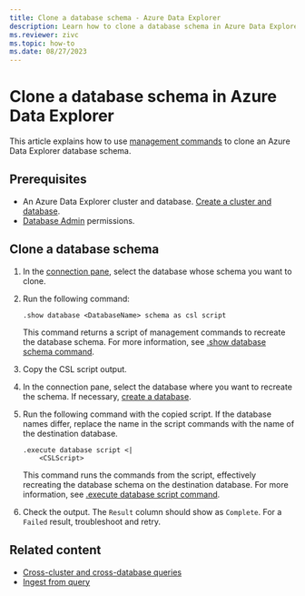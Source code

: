 ```yaml
---
title: Clone a database schema - Azure Data Explorer
description: Learn how to clone a database schema in Azure Data Explorer.
ms.reviewer: zivc
ms.topic: how-to
ms.date: 08/27/2023
---
```


# Clone a database schema in Azure Data Explorer

This article explains how to use [management commands](kusto/management/index.md) to clone an Azure Data Explorer database schema.

## Prerequisites

* An Azure Data Explorer cluster and database. [Create a cluster and database](create-cluster-and-database.md).
* [Database Admin](kusto/access-control/role-based-access-control.md) permissions.

## Clone a database schema

1. In the [connection pane](web-ui-query-overview.md#view-clusters-and-databases), select the database whose schema you want to clone.
2. Run the following command:

    ```kusto
    .show database <DatabaseName> schema as csl script
    ```

    This command returns a script of management commands to recreate the database schema. For more information, see [.show database schema command](kusto/management/show-schema-database.md#show-database-schema-as-csl-script).

1. Copy the CSL script output.
1. In the connection pane, select the database where you want to recreate the schema. If necessary, [create a database](create-cluster-and-database.md#create-a-database).
1. Run the following command with the copied script. If the database names differ, replace the name in the script commands with the name of the destination database.

    ```kusto
    .execute database script <|
        <CSLScript>
    ```

    This command runs the commands from the script, effectively recreating the database schema on the destination database. For more information, see [.execute database script command](kusto/management/execute-database-script.md).

1. Check the output. The `Result` column should show as `Complete`. For a `Failed` result, troubleshoot and retry.

## Related content

* [Cross-cluster and cross-database queries](kusto/query/cross-cluster-or-database-queries.md)
* [Ingest from query](kusto/management/data-ingestion/ingest-from-query.md)
